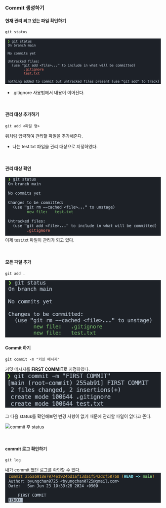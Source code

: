 ### Commit 생성하기 
#### 현재 관리 되고 있는 파일 확인하기 
```
git status 
```
![gitignore 사용 후](./Images/gitignore%20사용%20후.png)  
- .gitignore 사용법에서 내용이 이어진다. 

<br> 

#### 관리 대상 추가하기 
```
git add <파일 명>
```  
위처럼 입력하여 관리할 파일을 추가해준다.  
- 나는 test.txt 파일을 관리 대상으로 지정하였다.   


<br>

#### 관리 대상 확인 
![git add test.txt](./images/git.add.test.txt.png)  
이제 test.txt 파일이 관리가 되고 있다.  

<br>

#### 모든 파일 추가 
```
git add .
```
![git add .](./Images/git.add...png)


#### Commit 하기 
```
git commit -m "커밋 메시지"
```
커밋 메시지를 **FIRST COMMIT**로 지정하였다. 
![git commit](./Images/git.commit.png)   

그 다음 status를 확인해보면 변경 사항이 없기 때문에 관리할 파일이 없다고 뜬다.   

![commit 후 status](./Images/commit%20후%20status.png)

<br>

#### commit 로그 확인하기 
```
git log
```
내가 commit 했던 로그를 확인할 수 있다. 
![git log](./Images/git.log.png)